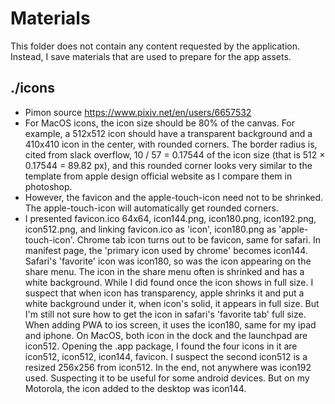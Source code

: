 # Materials

This folder does not contain any content requested by the application. Instead, I save materials that are used to prepare for the app assets.

## ./icons

-   Pimon source https://www.pixiv.net/en/users/6657532
-   For MacOS icons, the icon size should be 80% of the canvas. For example, a 512x512 icon should have a transparent background and a 410x410 icon in the center, with rounded corners. The border radius is, cited from slack overflow, 10 / 57 = 0.17544 of the icon size (that is 512 $\times$ 0.17544 = 89.82 px), and this rounded corner looks very similar to the template from apple design official website as I compare them in photoshop.
-   However, the favicon and the apple-touch-icon need not to be shrinked. The apple-touch-icon will automatically get rounded corners.
-   I presented favicon.ico 64x64, icon144.png, icon180.png, icon192.png, icon512.png, and linking favicon.ico as 'icon', icon180.png as 'apple-touch-icon'. Chrome tab icon turns out to be favicon, same for safari. In manifest page, the 'primary icon used by chrome' becomes icon144. Safari's 'favorite' icon was icon180, so was the icon appearing on the share menu. The icon in the share menu often is shrinked and has a white background. While I did found once the icon shows in full size. I suspect that when icon has transparency, apple shrinks it and put a white background under it, when icon's solid, it appears in full size. But I'm still not sure how to get the icon in safari's 'favorite tab' full size. When adding PWA to ios screen, it uses the icon180, same for my ipad and iphone. On MacOS, both icon in the dock and the launchpad are icon512. Opening the .app package, I found the four icons in it are icon512, icon512, icon144, favicon. I suspect the second icon512 is a resized 256x256 from icon512. In the end, not anywhere was icon192 used. Suspecting it to be useful for some android devices. But on my Motorola, the icon added to the desktop was icon144.
